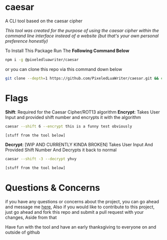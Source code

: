 # caesar
A CLI tool based on the caesar cipher


*This tool was created for the purpose of using the caesar cipher within
the command line interface instead of a website (but that's your own personal preference honestly)*

To Install This Package Run The **Following Command Below**
```sh
npm i -g @pixeledluawriter/caesar
```

or you can clone this repo via this command down below

```sh
git clone --depth=1 https://github.com/PixeledLuaWriter/caesar.git && cd caesar
```

# Flags

**Shift**: Required for the Caesar Cipher/ROT13 algorithm
**Encrypt**: Takes User Input and provided shift number and encrypts it with the algorithm

```sh
caesar --shift 6 --encrypt this is a funny test obviously

[stuff from the tool below]
```

**Decrypt**: [WIP AND CURRENTLY KINDA BROKEN] Takes User Input And Provided Shift Number And Decrypts it back to normal

```sh
caesar --shift -3 --decrypt yhvy

[stuff from the tool below]
```

# Questions & Concerns

if you have any questions or concerns about the project, you can go ahead and message me [here](https://github.com/PixeledLuaWriter/caesar/discussions),
Also if you would like to contribute to this project, just go ahead and fork this repo and submit a pull request
with your changes, Aside from that

Have fun with the tool and have an early thanksgiving to everyone on and outside of github
